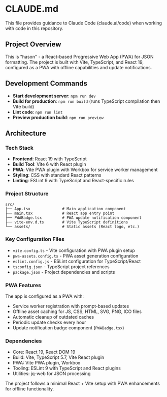 # CLAUDE.md

This file provides guidance to Claude Code (claude.ai/code) when working with code in this repository.

## Project Overview

This is "hason" - a React-based Progressive Web App (PWA) for JSON formatting. The project is built with Vite, TypeScript, and React 19, configured as a PWA with offline capabilities and update notifications.

## Development Commands

- **Start development server**: `npm run dev`
- **Build for production**: `npm run build` (runs TypeScript compilation then Vite build)
- **Lint code**: `npm run lint`
- **Preview production build**: `npm run preview`

## Architecture

### Tech Stack
- **Frontend**: React 19 with TypeScript
- **Build Tool**: Vite 6 with React plugin
- **PWA**: Vite PWA plugin with Workbox for service worker management
- **Styling**: CSS with standard React patterns
- **Linting**: ESLint 9 with TypeScript and React-specific rules

### Project Structure
```
src/
├── App.tsx              # Main application component
├── main.tsx             # React app entry point
├── PWABadge.tsx         # PWA update notification component
├── vite-env.d.ts        # Vite TypeScript definitions
└── assets/              # Static assets (React logo, etc.)
```

### Key Configuration Files
- `vite.config.ts` - Vite configuration with PWA plugin setup
- `pwa-assets.config.ts` - PWA asset generation configuration
- `eslint.config.js` - ESLint configuration for TypeScript/React
- `tsconfig.json` - TypeScript project references
- `package.json` - Project dependencies and scripts

### PWA Features
The app is configured as a PWA with:
- Service worker registration with prompt-based updates
- Offline asset caching for JS, CSS, HTML, SVG, PNG, ICO files
- Automatic cleanup of outdated caches
- Periodic update checks every hour
- Update notification badge component (`PWABadge.tsx`)

### Dependencies
- Core: React 19, React DOM 19
- Build: Vite, TypeScript 5.7, Vite React plugin
- PWA: Vite PWA plugin, Workbox
- Tooling: ESLint 9 with TypeScript and React plugins
- Utilities: jq-web for JSON processing

The project follows a minimal React + Vite setup with PWA enhancements for offline functionality.
